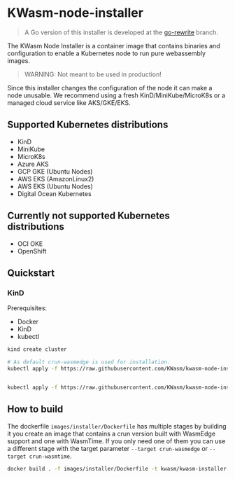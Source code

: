 # KWasm-node-installer

> A Go version of this installer is developed at the [go-rewrite](https://github.com/KWasm/kwasm-node-installer/tree/go-rewrite) branch.

The KWasm Node Installer is a container image that contains binaries and configuration to enable a Kubernetes node to run pure webassembly images.

> WARNING: Not meant to be used in production!

Since this installer changes the configuration of the node it can make a node unusable. We recommend using a fresh KinD/MiniKube/MicroK8s or a managed cloud service like AKS/GKE/EKS.

## Supported Kubernetes distributions
- KinD
- MiniKube
- MicroK8s
- Azure AKS
- GCP GKE (Ubuntu Nodes)
- AWS EKS (AmazonLinux2)
- AWS EKS (Ubuntu Nodes)
- Digital Ocean Kubernetes

## Currently not supported Kubernetes distributions
- OCI OKE
- OpenShift

## Quickstart
### KinD
Prerequisites:
- Docker
- KinD
- kubectl

```bash
kind create cluster

# As default crun-wasmedge is used for installation.
kubectl apply -f https://raw.githubusercontent.com/KWasm/kwasm-node-installer/main/example/daemonset.yaml


kubectl apply -f https://raw.githubusercontent.com/KWasm/kwasm-node-installer/main/example/test-job.yaml
```

## How to build
The dockerfile `images/installer/Dockerfile` has multiple stages by building it you create an image that contains a crun version built with WasmEdge support and one with WasmTime. If you only need one of them you can use a different stage with the target parameter `--target crun-wasmedge` or `--target crun-wasmtime`.
```bash
docker build . -f images/installer/Dockerfile -t kwasm/kwasm-installer
```
